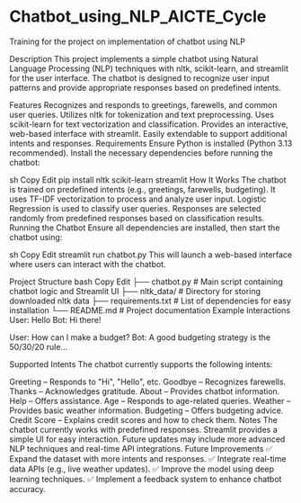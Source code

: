 # Chatbot_using_NLP_AICTE_Cycle
Training for the project on implementation of chatbot using  NLP


Description
This project implements a simple chatbot using Natural Language Processing (NLP) techniques with nltk, scikit-learn, and streamlit for the user interface. The chatbot is designed to recognize user input patterns and provide appropriate responses based on predefined intents.

Features
Recognizes and responds to greetings, farewells, and common user queries.
Utilizes nltk for tokenization and text preprocessing.
Uses scikit-learn for text vectorization and classification.
Provides an interactive, web-based interface with streamlit.
Easily extendable to support additional intents and responses.
Requirements
Ensure Python is installed (Python 3.13 recommended). Install the necessary dependencies before running the chatbot:

sh
Copy
Edit
pip install nltk scikit-learn streamlit
How It Works
The chatbot is trained on predefined intents (e.g., greetings, farewells, budgeting).
It uses TF-IDF vectorization to process and analyze user input.
Logistic Regression is used to classify user queries.
Responses are selected randomly from predefined responses based on classification results.
Running the Chatbot
Ensure all dependencies are installed, then start the chatbot using:

sh
Copy
Edit
streamlit run chatbot.py
This will launch a web-based interface where users can interact with the chatbot.

Project Structure
bash
Copy
Edit
├── chatbot.py          # Main script containing chatbot logic and Streamlit UI
├── nltk_data/          # Directory for storing downloaded nltk data
├── requirements.txt    # List of dependencies for easy installation
└── README.md           # Project documentation
Example Interactions
User: Hello
Bot: Hi there!

User: How can I make a budget?
Bot: A good budgeting strategy is the 50/30/20 rule...

Supported Intents
The chatbot currently supports the following intents:

Greeting – Responds to "Hi", "Hello", etc.
Goodbye – Recognizes farewells.
Thanks – Acknowledges gratitude.
About – Provides chatbot information.
Help – Offers assistance.
Age – Responds to age-related queries.
Weather – Provides basic weather information.
Budgeting – Offers budgeting advice.
Credit Score – Explains credit scores and how to check them.
Notes
The chatbot currently works with predefined responses.
Streamlit provides a simple UI for easy interaction.
Future updates may include more advanced NLP techniques and real-time API integrations.
Future Improvements
✅ Expand the dataset with more intents and responses.
✅ Integrate real-time data APIs (e.g., live weather updates).
✅ Improve the model using deep learning techniques.
✅ Implement a feedback system to enhance chatbot accuracy.
